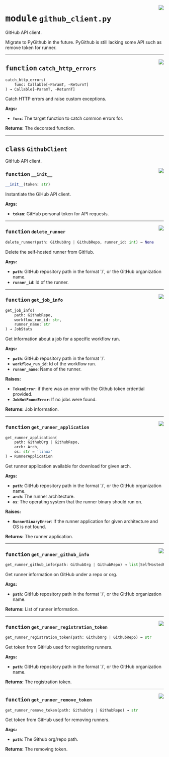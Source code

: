 <!-- markdownlint-disable -->

<a href="../src/github_client.py#L0"><img align="right" style="float:right;" src="https://img.shields.io/badge/-source-cccccc?style=flat-square"></a>

# <kbd>module</kbd> `github_client.py`
GitHub API client. 

Migrate to PyGithub in the future. PyGithub is still lacking some API such as remove token for runner. 


---

<a href="../src/github_client.py#L38"><img align="right" style="float:right;" src="https://img.shields.io/badge/-source-cccccc?style=flat-square"></a>

## <kbd>function</kbd> `catch_http_errors`

```python
catch_http_errors(
    func: Callable[~ParamT, ~ReturnT]
) → Callable[~ParamT, ~ReturnT]
```

Catch HTTP errors and raise custom exceptions. 



**Args:**
 
 - <b>`func`</b>:  The target function to catch common errors for. 



**Returns:**
 The decorated function. 


---

## <kbd>class</kbd> `GithubClient`
GitHub API client. 

<a href="../src/github_client.py#L80"><img align="right" style="float:right;" src="https://img.shields.io/badge/-source-cccccc?style=flat-square"></a>

### <kbd>function</kbd> `__init__`

```python
__init__(token: str)
```

Instantiate the GiHub API client. 



**Args:**
 
 - <b>`token`</b>:  GitHub personal token for API requests. 




---

<a href="../src/github_client.py#L222"><img align="right" style="float:right;" src="https://img.shields.io/badge/-source-cccccc?style=flat-square"></a>

### <kbd>function</kbd> `delete_runner`

```python
delete_runner(path: GithubOrg | GithubRepo, runner_id: int) → None
```

Delete the self-hosted runner from GitHub. 



**Args:**
 
 - <b>`path`</b>:  GitHub repository path in the format '<owner>/<repo>', or the GitHub organization  name. 
 - <b>`runner_id`</b>:  Id of the runner. 

---

<a href="../src/github_client.py#L243"><img align="right" style="float:right;" src="https://img.shields.io/badge/-source-cccccc?style=flat-square"></a>

### <kbd>function</kbd> `get_job_info`

```python
get_job_info(
    path: GithubRepo,
    workflow_run_id: str,
    runner_name: str
) → JobStats
```

Get information about a job for a specific workflow run. 



**Args:**
 
 - <b>`path`</b>:  GitHub repository path in the format '<owner>/<repo>'. 
 - <b>`workflow_run_id`</b>:  Id of the workflow run. 
 - <b>`runner_name`</b>:  Name of the runner. 



**Raises:**
 
 - <b>`TokenError`</b>:  if there was an error with the Github token crdential provided. 
 - <b>`JobNotFoundError`</b>:  If no jobs were found. 



**Returns:**
 Job information. 

---

<a href="../src/github_client.py#L89"><img align="right" style="float:right;" src="https://img.shields.io/badge/-source-cccccc?style=flat-square"></a>

### <kbd>function</kbd> `get_runner_application`

```python
get_runner_application(
    path: GithubOrg | GithubRepo,
    arch: Arch,
    os: str = 'linux'
) → RunnerApplication
```

Get runner application available for download for given arch. 



**Args:**
 
 - <b>`path`</b>:  GitHub repository path in the format '<owner>/<repo>', or the GitHub organization  name. 
 - <b>`arch`</b>:  The runner architecture. 
 - <b>`os`</b>:  The operating system that the runner binary should run on. 



**Raises:**
 
 - <b>`RunnerBinaryError`</b>:  If the runner application for given architecture and OS is not  found. 



**Returns:**
 The runner application. 

---

<a href="../src/github_client.py#L129"><img align="right" style="float:right;" src="https://img.shields.io/badge/-source-cccccc?style=flat-square"></a>

### <kbd>function</kbd> `get_runner_github_info`

```python
get_runner_github_info(path: GithubOrg | GithubRepo) → list[SelfHostedRunner]
```

Get runner information on GitHub under a repo or org. 



**Args:**
 
 - <b>`path`</b>:  GitHub repository path in the format '<owner>/<repo>', or the GitHub organization  name. 



**Returns:**
 List of runner information. 

---

<a href="../src/github_client.py#L199"><img align="right" style="float:right;" src="https://img.shields.io/badge/-source-cccccc?style=flat-square"></a>

### <kbd>function</kbd> `get_runner_registration_token`

```python
get_runner_registration_token(path: GithubOrg | GithubRepo) → str
```

Get token from GitHub used for registering runners. 



**Args:**
 
 - <b>`path`</b>:  GitHub repository path in the format '<owner>/<repo>', or the GitHub organization  name. 



**Returns:**
 The registration token. 

---

<a href="../src/github_client.py#L177"><img align="right" style="float:right;" src="https://img.shields.io/badge/-source-cccccc?style=flat-square"></a>

### <kbd>function</kbd> `get_runner_remove_token`

```python
get_runner_remove_token(path: GithubOrg | GithubRepo) → str
```

Get token from GitHub used for removing runners. 



**Args:**
 
 - <b>`path`</b>:  The Github org/repo path. 



**Returns:**
 The removing token. 


